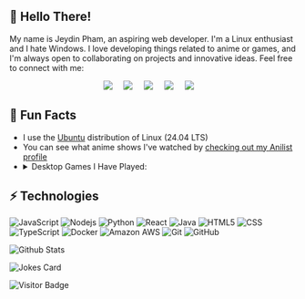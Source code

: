 ## 👋 Hello There!

My name is Jeydin Pham, an aspiring web developer. I'm a Linux enthusiast and I hate Windows. I love developing things related to anime or games, and I'm always open to collaborating on projects and innovative ideas. Feel free to connect with me:

<p align="center">
  <a href="mailto:jeydin@j21.dev?subject=Hello%20there!"><img src="https://img.shields.io/badge/gmail-%23D14836.svg?&style=for-the-badge&logo=gmail&logoColor=white" /></a>&nbsp;&nbsp;&nbsp;&nbsp;
  <a href="https://discord.com/users/690677631720357979"><img src="https://img.shields.io/badge/discord-%233B5998.svg?&style=for-the-badge&logo=discord&logoColor=white" /></a>&nbsp;&nbsp;&nbsp;&nbsp;
  <a href="https://www.instagram.com/jeydin21/"><img src="https://img.shields.io/badge/instagram-%23dc2743.svg?&style=for-the-badge&logo=instagram&logoColor=white" /></a>&nbsp;&nbsp;&nbsp;&nbsp;
  <a href="https://www.linkedin.com/in/jeydinpham/"><img src="https://img.shields.io/badge/linkedin-%230077B5.svg?&style=for-the-badge&logo=linkedin&logoColor=white" /></a>&nbsp;&nbsp;&nbsp;&nbsp;
  <a href="https://twitter.com/jeydin21"><img src="https://img.shields.io/badge/twitter-%231DA1F2.svg?&style=for-the-badge&logo=twitter&logoColor=white" /></a>&nbsp;&nbsp;&nbsp;&nbsp;
</p>

## 🤗 Fun Facts
- I use the [Ubuntu](https://ubuntu.com/desktop) distribution of Linux (24.04 LTS)
- You can see what anime shows I've watched by [checking out my Anilist profile](https://anilist.co/user/Jeydin21/)
- <details><summary>Desktop Games I Have Played:</summary><br>
  - Valorant<br>
  - Genshin Impact<br>
  - Honkai: Star Rail<br>
  - Honkai Impact 3rd<br>
  - Blue Archive<br>
  - Tetr.io<br>
  - Krunker.io<br>
  <br>

## ⚡ Technologies

![JavaScript](https://img.shields.io/badge/-JavaScript-black?style=flat-square&logo=javascript)
![Nodejs](https://img.shields.io/badge/-Nodejs-black?style=flat-square&logo=Node.js)
![Python](https://img.shields.io/badge/-Python-black?style=flat-square&logo=Python)
![React](https://img.shields.io/badge/-React-black?style=flat-square&logo=react)
![Java](https://img.shields.io/badge/-Java-black?style=flat-square&logo=java)
![HTML5](https://img.shields.io/badge/-HTML-black?style=flat-square&logo=html5&logoColor=white)
![CSS](https://img.shields.io/badge/-CSS-black?style=flat-square&logo=css3)
![TypeScript](https://img.shields.io/badge/-TypeScript-black?style=flat-square&logo=typescript)
![Docker](https://img.shields.io/badge/-Docker-black?style=flat-square&logo=docker)
![Amazon AWS](https://img.shields.io/badge/Amazon%20AWS-black?style=flat-square&logo=amazon-aws)
![Git](https://img.shields.io/badge/-Git-black?style=flat-square&logo=git)
![GitHub](https://img.shields.io/badge/-GitHub-black?style=flat-square&logo=github)

![Github Stats](https://github-readme-stats.vercel.app/api?username=jeydin21&count_private=true&show_icons=true&include_all_commits=true&theme=catppuccin_mocha&locale=en)

![Jokes Card](https://readme-jokes.vercel.app/api?bgColor=%231e1e2e&borderColor=%23f5e0dc&qColor=%23f38ba8&aColor=%23a6e3a1&textColor=%23cdd6f4&codeColor=%2389dceb&theme=default)

![Visitor Badge](https://komarev.com/ghpvc/?username=jeydin21&label=Profile%20Views&color=0e75b6&style=flat)
